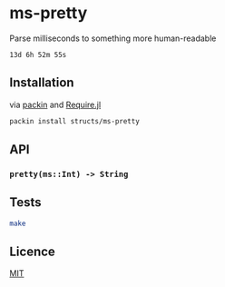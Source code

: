 
# ms-pretty

Parse milliseconds to something more human-readable
```
13d 6h 52m 55s
```

## Installation

via [packin](https://github.com/jkroso/packin) and [Require.jl](https://github.com/jkroso/Require.jl)
```bash
packin install structs/ms-pretty
```

## API

### `pretty(ms::Int) -> String`

## Tests
```bash
make
```

## Licence

[MIT](./licence)